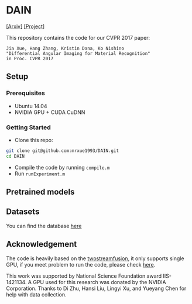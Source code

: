 # DAIN

[[Arxiv]](https://arxiv.org/abs/1612.02372) [[Project]](http://eceweb1.rutgers.edu/vision/gts/gtos.html)

This repository contains the code for our CVPR 2017 paper:

    Jia Xue, Hang Zhang, Kristin Dana, Ko Nishino
    "Differential Angular Imaging for Material Recognition"
    in Proc. CVPR 2017

## Setup

### Prerequisites

- Ubuntu 14.04
- NVIDIA GPU + CUDA CuDNN

### Getting Started

- Clone this repo:
```bash
git clone git@github.com:mrxue1993/DAIN.git
cd DAIN
```
- Compile the code by running ```compile.m```
- Run ```runExperiment.m```

## Pretrained models

## Datasets
You can find the database [here](http://jiaxueweb.com/)
## Acknowledgement

The code is heavily based on the [twostreamfusion](https://github.com/feichtenhofer/twostreamfusion), it only supports single GPU, if you meet problem to run the code, please check [here](https://github.com/feichtenhofer/twostreamfusion/issues).

This work was supported by National Science Foundation award IIS-1421134. A GPU used for this research was donated by the NVIDIA Corporation. Thanks to Di Zhu, Hansi Liu, Lingyi Xu, and Yueyang Chen for help with data collection.
